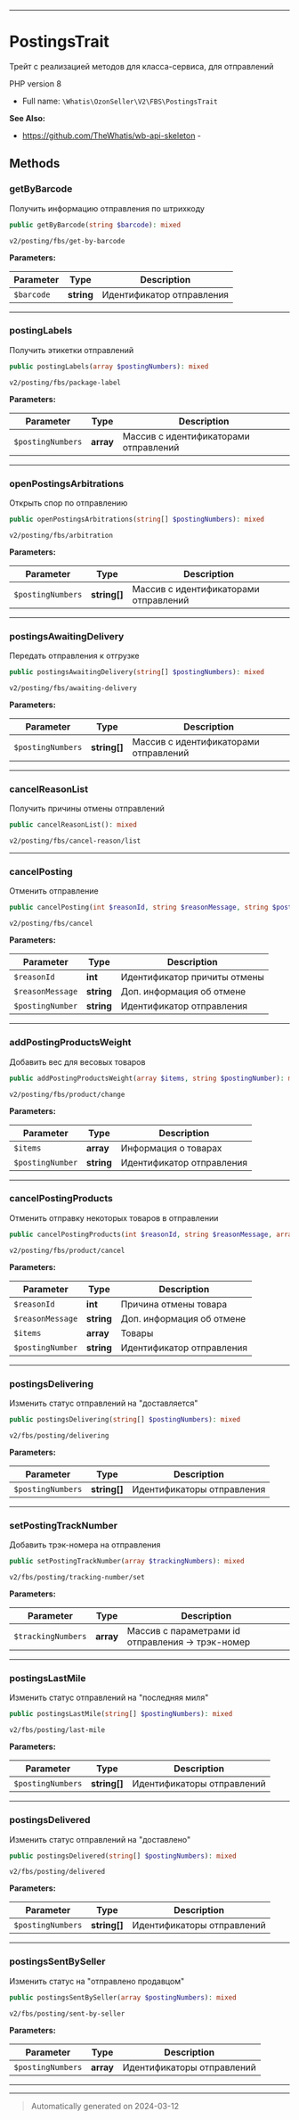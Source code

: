 ***

# PostingsTrait

Трейт с реализацией методов для
класса-сервиса, для отправлений

PHP version 8

* Full name: `\Whatis\OzonSeller\V2\FBS\PostingsTrait`

**See Also:**

* https://github.com/TheWhatis/wb-api-skeleton - 




## Methods


### getByBarcode

Получить информацию отправления
по штрихкоду

```php
public getByBarcode(string $barcode): mixed
```

`v2/posting/fbs/get-by-barcode`






**Parameters:**

| Parameter | Type | Description |
|-----------|------|-------------|
| `$barcode` | **string** | Идентификатор отправления |





***

### postingLabels

Получить этикетки отправлений

```php
public postingLabels(array $postingNumbers): mixed
```

`v2/posting/fbs/package-label`






**Parameters:**

| Parameter | Type | Description |
|-----------|------|-------------|
| `$postingNumbers` | **array** | Массив с идентификаторами отправлений |





***

### openPostingsArbitrations

Открыть спор по отправлению

```php
public openPostingsArbitrations(string[] $postingNumbers): mixed
```

`v2/posting/fbs/arbitration`






**Parameters:**

| Parameter | Type | Description |
|-----------|------|-------------|
| `$postingNumbers` | **string[]** | Массив с идентификаторами отправлений |





***

### postingsAwaitingDelivery

Передать отправления к отгрузке

```php
public postingsAwaitingDelivery(string[] $postingNumbers): mixed
```

`v2/posting/fbs/awaiting-delivery`






**Parameters:**

| Parameter | Type | Description |
|-----------|------|-------------|
| `$postingNumbers` | **string[]** | Массив с идентификаторами отправлений |





***

### cancelReasonList

Получить причины отмены отправлений

```php
public cancelReasonList(): mixed
```

`v2/posting/fbs/cancel-reason/list`










***

### cancelPosting

Отменить отправление

```php
public cancelPosting(int $reasonId, string $reasonMessage, string $postingNumber): mixed
```

`v2/posting/fbs/cancel`






**Parameters:**

| Parameter | Type | Description |
|-----------|------|-------------|
| `$reasonId` | **int** | Идентификатор причиты отмены |
| `$reasonMessage` | **string** | Доп. информация об отмене |
| `$postingNumber` | **string** | Идентификатор отправления |





***

### addPostingProductsWeight

Добавить вес для весовых товаров

```php
public addPostingProductsWeight(array $items, string $postingNumber): mixed
```

`v2/posting/fbs/product/change`






**Parameters:**

| Parameter | Type | Description |
|-----------|------|-------------|
| `$items` | **array** | Информация о товарах |
| `$postingNumber` | **string** | Идентификатор отправления |





***

### cancelPostingProducts

Отменить отправку некоторых товаров
в отправлении

```php
public cancelPostingProducts(int $reasonId, string $reasonMessage, array $items, string $postingNumber): mixed
```

`v2/posting/fbs/product/cancel`






**Parameters:**

| Parameter | Type | Description |
|-----------|------|-------------|
| `$reasonId` | **int** | Причина отмены товара |
| `$reasonMessage` | **string** | Доп. информация об отмене |
| `$items` | **array** | Товары |
| `$postingNumber` | **string** | Идентификатор отправления |





***

### postingsDelivering

Изменить статус отправлений на "доставляется"

```php
public postingsDelivering(string[] $postingNumbers): mixed
```

`v2/fbs/posting/delivering`






**Parameters:**

| Parameter | Type | Description |
|-----------|------|-------------|
| `$postingNumbers` | **string[]** | Идентификаторы отправления |





***

### setPostingTrackNumber

Добавить трэк-номера на отправления

```php
public setPostingTrackNumber(array $trackingNumbers): mixed
```

`v2/fbs/posting/tracking-number/set`






**Parameters:**

| Parameter | Type | Description |
|-----------|------|-------------|
| `$trackingNumbers` | **array** | Массив с параметрами id отправления -&gt; трэк-номер |





***

### postingsLastMile

Изменить статус отправлений на "последняя миля"

```php
public postingsLastMile(string[] $postingNumbers): mixed
```

`v2/fbs/posting/last-mile`






**Parameters:**

| Parameter | Type | Description |
|-----------|------|-------------|
| `$postingNumbers` | **string[]** | Идентификаторы отправлений |





***

### postingsDelivered

Изменить статус отправлений на "доставлено"

```php
public postingsDelivered(string[] $postingNumbers): mixed
```

`v2/fbs/posting/delivered`






**Parameters:**

| Parameter | Type | Description |
|-----------|------|-------------|
| `$postingNumbers` | **string[]** | Идентификаторы отправлений |





***

### postingsSentBySeller

Изменить статус на "отправлено продавцом"

```php
public postingsSentBySeller(array $postingNumbers): mixed
```

`v2/fbs/posting/sent-by-seller`






**Parameters:**

| Parameter | Type | Description |
|-----------|------|-------------|
| `$postingNumbers` | **array** | Идентификаторы отправлений |





***

***
> Automatically generated on 2024-03-12

